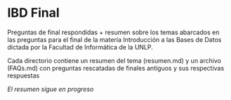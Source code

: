 IBD Final
=========

Preguntas de final respondidas + resumen sobre los temas abarcados en las preguntas para el final de la matería Introducción a las Bases de Datos dictada por la Facultad de Informática de la UNLP.

Cada directorio contiene un resumen del tema (resumen.md) y un archivo (FAQs.md) con preguntas rescatadas de finales antiguos y sus respectivas respuestas

*El resumen sigue en progreso*
